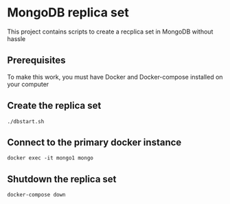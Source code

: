 # MongoDB replica set
This project contains scripts to create a recplica set in MongoDB without hassle

## Prerequisites
To make this work, you must have Docker and Docker-compose installed on your computer

## Create the replica set
```shell
./dbstart.sh
```

## Connect to the primary docker instance
```shell
docker exec -it mongo1 mongo
```

## Shutdown the replica set
```shell
docker-compose down
```